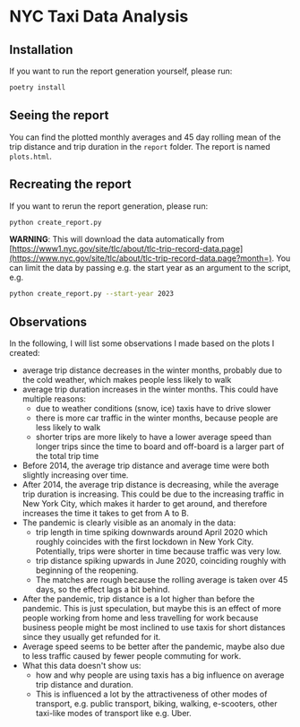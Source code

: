 # NYC Taxi Data Analysis
## Installation
If you want to run the report generation yourself, please run:
```sh
poetry install
```


## Seeing the report
You can find the plotted monthly averages and 45 day rolling mean of the trip distance and trip duration in the `report` folder. The report is named `plots.html`.


## Recreating the report
If you want to rerun the report generation, please run:
```sh
python create_report.py
```
**WARNING**: This will download the data automatically from [https://www1.nyc.gov/site/tlc/about/tlc-trip-record-data.page](https://www.nyc.gov/site/tlc/about/tlc-trip-record-data.page?month=).
You can limit the data by passing e.g. the start year as an argument to the script, e.g.
```sh
python create_report.py --start-year 2023
```

## Observations

In the following, I will list some observations I made based on the plots I created:
* average trip distance decreases in the winter months, probably due to the cold weather, which makes people less likely to walk
* average trip duration increases in the winter months. This could have multiple reasons:
    * due to weather conditions (snow, ice) taxis have to drive slower
    * there is more car traffic in the winter months, because people are less likely to walk
    * shorter trips are more likely to have a lower average speed than longer trips since the time to board and off-board is a larger part of the total trip time
* Before 2014, the average trip distance and average time were both slightly increasing over time. 
* After 2014, the average trip distance is decreasing, while the average trip duration is increasing. This could be due to the increasing traffic in New York City, which makes it harder to get around, and therefore increases the time it takes to get from A to B.
* The pandemic is clearly visible as an anomaly in the data:
  * trip length in time spiking downwards around April 2020 which roughly coincides with the first lockdown in New York City. Potentially, trips were shorter in time because traffic was very low.
  * trip distance spiking upwards in June 2020, coinciding roughly with beginning of the reopening.
  * The matches are rough because the rolling average is taken over 45 days, so the effect lags a bit behind.
* After the pandemic, trip distance is a lot higher than before the pandemic. This is just speculation, but maybe this is an effect of more people working from home and less travelling for work because business people might be most inclined to use taxis for short distances since they usually get refunded for it.
* Average speed seems to be better after the pandemic, maybe also due to less traffic caused by fewer people commuting for work.
* What this data doesn't show us:
  * how and why people are using taxis has a big influence on average trip distance and duration. 
  * This is influenced a lot by the attractiveness of other modes of transport, e.g. public transport, biking, walking, e-scooters, other taxi-like modes of transport like e.g. Uber.